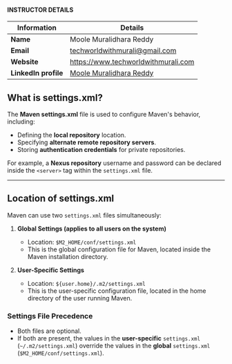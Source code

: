 #### INSTRUCTOR DETAILS

|  Information             | Details                                                                      |
|----------------------    |------------------------------------------------------------------------------|
| **Name**                 | Moole Muralidhara Reddy                                                      |
| **Email**                | techworldwithmurali@gmail.com                                                |
| **Website**              | https://www.techworldwithmurali.com               |
| **LinkedIn profile**     | [Moole Muralidhara Reddy](https://www.linkedin.com/in/moole-muralidhara-reddy) |


## **What is settings.xml?**  

The **Maven settings.xml** file is used to configure Maven's behavior, including:  
- Defining the **local repository** location.  
- Specifying **alternate remote repository servers**.  
- Storing **authentication credentials** for private repositories.  

For example, a **Nexus repository** username and password can be declared inside the `<server>` tag within the `settings.xml` file.

---

## **Location of settings.xml**  

Maven can use two `settings.xml` files simultaneously:  

1. **Global Settings (applies to all users on the system)**  
   - Location: `$M2_HOME/conf/settings.xml`  
   - This is the global configuration file for Maven, located inside the Maven installation directory.  

2. **User-Specific Settings**  
   - Location: `${user.home}/.m2/settings.xml`  
   - This is the user-specific configuration file, located in the home directory of the user running Maven.  

### **Settings File Precedence**  
- Both files are optional.  
- If both are present, the values in the **user-specific** `settings.xml` (`~/.m2/settings.xml`) override the values in the **global** `settings.xml` (`$M2_HOME/conf/settings.xml`).  
